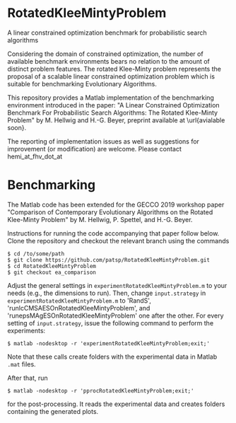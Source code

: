 # RotatedKleeMintyProblem
A linear constrained optimization benchmark for probabilistic search algorithms

Considering the domain of constrained optimization, the number of available benchmark environments bears no relation to the amount of distinct problem features. The rotated Klee-Minty problem represents the proposal of a scalable linear constrained optimization problem which is suitable for benchmarking Evolutionary Algorithms.

This repository provides a Matlab implementation of the benchmarking environment introduced in the paper:
"A Linear Constrained Optimization Benchmark For Probabilistic Search Algorithms: The Rotated Klee-Minty Problem"
by M. Hellwig and H.-G. Beyer, preprint available at \url{avialable soon}.

The reporting of implementation issues as well as suggestions for improvement (or modification) are welcome. 
Please contact 
hemi_at_fhv_dot_at

# Benchmarking
The Matlab code has been extended for the GECCO 2019
workshop paper "Comparison of Contemporary Evolutionary Algorithms on
the Rotated Klee-Minty Problem" by M. Hellwig, P. Spettel, and H.-G. Beyer.

Instructions for running the code accompanying that paper
follow below. Clone the repository and checkout the relevant branch
using the commands

    $ cd /to/some/path
    $ git clone https://github.com/patsp/RotatedKleeMintyProblem.git
    $ cd RotatedKleeMintyProblem
    $ git checkout ea_comparison

Adjust the general settings in `experimentRotatedKleeMintyProblem.m`
to your needs (e.g., the dimensions to run). Then, change
`input.strategy` in `experimentRotatedKleeMintyProblem.m`
to 'RandS', 'runlcCMSAESOnRotatedKleeMintyProblem', and
'runepsMAgESOnRotatedKleeMintyProblem' one after the other.
For every setting of `input.strategy`,
issue the following command to perform the experiments:

    $ matlab -nodesktop -r 'experimentRotatedKleeMintyProblem;exit;'

Note that these calls create folders with the experimental data
in Matlab `.mat` files.

After that, run

    $ matlab -nodesktop -r 'pprocRotatedKleeMintyProblem;exit;'

for the post-processing. It reads the experimental data and
creates folders containing the generated plots.

